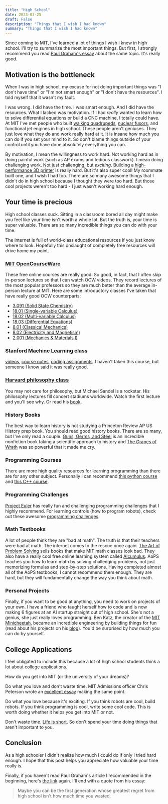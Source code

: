 ```yaml
---
title: "High School"
date: 2023-03-25
draft: False
description: "Things that I wish I had known"
summary: "Things that I wish I had known"
---
```


Since coming to MIT, I've learned a lot of things I wish I knew in high school. I'll try to summarize the most important things. But first, I strongly recommend you read [Paul Graham's essay](http://paulgraham.com/hs.html) about the same topic. It's really good. 

## Motivation is the bottleneck

When I was in high school, my excuse for not doing important things was "I don't have time" or "I'm not smart enough" or "I don't have the resources". I told myself that it wasn't my fault.

I was wrong. I did have the time. I was smart enough. And I did have the resources. What I lacked was motivation. If I had *really* wanted to learn how to solve differential equations or build a CNC machine, I totally could have. At MIT I've met people who built [walking quadrupeds](https://www.youtube.com/watch?v=Sht5Nenk3Dg), [nuclear fusors](https://www.anhadsawhney.com/#/nuclear-fusor/), and functional jet engines in high school. These people aren't geniuses. They just love what they do and work really hard at it. It is insane how much you can do if you set your mind to it. So don't blame things outside of your control until you have done absolutely everything you can.

By motivation, I mean the willingness to work hard. Not working hard as in doing painful work (such as AP exams and tedious classwork). I mean doing challenging work. Not just challenging, but *exciting*. Building a [high-performance 3D printer](https://v-core.ratrig.com/) is really hard. But it's also super cool! My roommate built one, and I wish I had too. There are so many awesome things that I didn't do in high school because I thought they were too hard. But those cool projects weren't too hard - I just wasn't working hard enough.

## Your time is precious

High school classes suck. Sitting in a classroom bored all day might make you feel like your time isn't worth a whole lot. But the truth is, your time is super valuable. There are so many incredible things you can do with your time.

The internet is full of world-class educational resources if you just know where to look. Hopefully this onslaught of completely free resources will drive home my point.

### [MIT OpenCourseWare](https://ocw.mit.edu/) 

These free online courses are really good. So good, in fact, that I often skip in-person lectures so that I can watch OCW videos. They record lectures of the most popular professors so they are much better than the average in-person lecture at MIT. 
Here are some introductory classes I've taken that have really good OCW counterparts:
 - [3.091 (Solid State Chemistry)](https://ocw.mit.edu/courses/3-091-introduction-to-solid-state-chemistry-fall-2018/)
 - [18.01 (Single-variable Calculus)](https://ocw.mit.edu/courses/18-01-single-variable-calculus-fall-2006/video_galleries/video-lectures/)
 - [18.02 (Multi-variable Calculus)](https://ocw.mit.edu/courses/18-02-multivariable-calculus-fall-2007/)
 - [18.03 (Differential Equations)](https://ocw.mit.edu/courses/18-03-differential-equations-spring-2010/video_galleries/video-lectures/)
 - [8.01 (Classical Mechanics)](https://ocw.mit.edu/courses/8-01l-physics-i-classical-mechanics-fall-2005/)
 - [8.02 (Electricity and Magnetism)](https://ocw.mit.edu/courses/8-02-physics-ii-electricity-and-magnetism-spring-2007/)
 - [2.001 (Mechanics & Materials I)](https://ocw.mit.edu/courses/2-001-mechanics-materials-i-fall-2006/pages/lecture-notes/)

### Stanford Machine Learning class 

[videos](https://www.youtube.com/watch?v=vT1JzLTH4G4&list=PL3FW7Lu3i5JvHM8ljYj-zLfQRF3EO8sYv), [course notes](https://cs231n.github.io/), [coding assignments](https://github.com/cs231n/cs231n.github.io/tree/master/assignments/2022). I haven't taken this course, but someone I know said it was really good. 

### [Harvard philosophy class](https://www.youtube.com/watch?v=kBdfcR-8hEY&list=PL30C13C91CFFEFEA6) 
You may not care for philosophy, but Michael Sandel is a rockstar. His philosophy lectures fill concert stadiums worldwide. Watch the first lecture and you'll see why. Or read his [book](https://www.goodreads.com/book/show/6452731-justice?from_search=true&from_srp=true&qid=kPokpiprkP&rank=7).

### History Books
The best way to learn history is not studying a Princeton Review AP US History prep book. You should read good history books. There are so many, but I've only read a couple. [Guns, Germs, and Steel](https://www.goodreads.com/book/show/1842.Guns_Germs_and_Steel?ref=nav_sb_ss_1_10) is an incredible nonfiction book taking a scientific approach to history and [The Grapes of Wrath](https://www.goodreads.com/book/show/18114322-the-grapes-of-wrath?from_search=true&from_srp=true&qid=c1DRKDZeBZ&rank=1) was so powerful that it made me cry.

### Programming Courses
There are more high quality resources for learning programming than there are for any other subject. Personally I can recommend [this python course](https://www.pythonlikeyoumeanit.com/) and [this C++ course](https://www.learncpp.com/). 

### Programming Challenges
[Project Euler](https://projecteuler.net/) has really fun and challenging programming challenges that I highly recommend. For learning controls (how to program robots), check out these awesome [programming challenges](https://janismac.github.io/ControlChallenges/).

### Math Textbooks
A lot of people think they are "bad at math". The truth is that their teachers were bad at math. The internet comes to the rescue once again. [The Art of Problem Solving](https://artofproblemsolving.com/) sells books that make MIT math classes look bad. They also have a really cool free online learning system called [Alcumulus](https://artofproblemsolving.com/alcumus). AoPS teaches you how to learn math by solving challenging problems, not just memorizing formulas and step-by-step solutions. Having completed almost all of the AoPS textbooks, I cannot recommend them enough. They are hard, but they will fundamentally change the way you think about math.

### Personal Projects
Finally, if you want to be good at anything, you need to work on projects of your own. I have a friend who taught herself how to code and is now making 6 figures at an AI startup straight out of high school. She's not a genius, she just really loves programming. Ben Katz, the creator of the [MIT Minicheetah](https://www.youtube.com/watch?v=xNeZWP5Mx9s), became an incredible engineering by building things for fun (read about his projects on his [blog](https://build-its.blogspot.com/)). You'd be surprised by how much you can do by yourself.

## College Applications

I feel obligated to include this because a lot of high school students think a lot about college applications.

How do you get into MIT (or the university of your dreams)?

Do what you love and don't waste time. MIT Admissions officer Chris Peterson wrote an [excellent essay](https://mitadmissions.org/blogs/entry/applying_sideways/) making the same point.

Do what you love because it's exciting. If you think robots are cool, build robots. If you think programming is cool, write some cool code. This is worth doing whether it helps you get into MIT or not. 

Don't waste time. [Life is short](http://paulgraham.com/vb.html). So don't spend your time doing things that aren't important to you.

## Conclusion

As a high schooler I didn't realize how much I could do if only I tried hard enough. I hope that this post helps you appreciate how valuable your time really is.

Finally, if you haven't read Paul Graham's article I recommended in the beginning, here's [the link](http://paulgraham.com/hs.html) again. I'll end with a quote from his essay:

>Maybe you can be the first generation whose greatest regret from high school isn't how much time you wasted.
